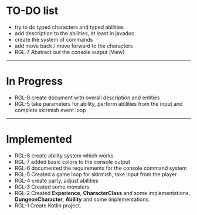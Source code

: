 # TO-DO list

* try to do typed characters and typed abilities
* add description to the abilities, at least in javadoc
* create the system of commands
* add move back / move forward to the characters
* RGL-7 Abstract out the console output (View)

----
# In Progress

* RGL-8 create document with overall description and entities  
* RGL-5 take parameters for ability, perform abilities from the input and complete skirmish event loop

----
# Implemented 

* RGL-8 create ability system which works
* RGL-7 added basic colors to the console output
* RGL-6 documented the requirements for the console command system
* RGL-5 Created a game loop for skirmish, take input from the player
* RGL-4 create party, adjust abilities
* RGL-3 Created some monsters
* RGL-2 Created **Experience**, **CharacterClass** and some implementations, **DungeonCharacter**,
    **Ability** and some implementations.
* RGL-1 Create Kotlin project.
